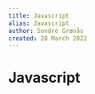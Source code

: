 ```yaml
---
title: Javascript
alias: Javascript
author: Sondre Grønås
created: 28 March 2022
---
```

# Javascript
